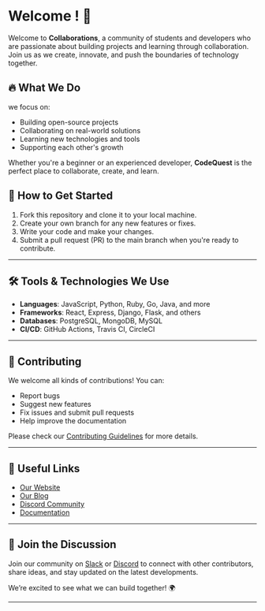 # Welcome ! 🚀

Welcome to **Collaborations**, a community of students and developers who are passionate about building projects and learning through collaboration. Join us as we create, innovate, and push the boundaries of technology together.

## 🔥 What We Do

 we focus on:
- Building open-source projects
- Collaborating on real-world solutions
- Learning new technologies and tools
- Supporting each other's growth

Whether you're a beginner or an experienced developer, **CodeQuest** is the perfect place to collaborate, create, and learn.

## 🚀 How to Get Started

1. Fork this repository and clone it to your local machine.
2. Create your own branch for any new features or fixes.
3. Write your code and make your changes.
4. Submit a pull request (PR) to the main branch when you're ready to contribute.

---

## 🛠 Tools & Technologies We Use

- **Languages**: JavaScript, Python, Ruby, Go, Java, and more
- **Frameworks**: React, Express, Django, Flask, and others
- **Databases**: PostgreSQL, MongoDB, MySQL
- **CI/CD**: GitHub Actions, Travis CI, CircleCI


---

## 🤝 Contributing

We welcome all kinds of contributions! You can:
- Report bugs
- Suggest new features
- Fix issues and submit pull requests
- Help improve the documentation

Please check our [Contributing Guidelines](CONTRIBUTING.md) for more details.

---

## 🔗 Useful Links

- [Our Website](https://www.example.com)
- [Our Blog](https://www.example.com/blog)
- [Discord Community](https://discord.gg/example)
- [Documentation](https://www.example.com/docs)

---

## 💬 Join the Discussion

Join our community on [Slack](https://slack.com) or [Discord](https://discord.com) to connect with other contributors, share ideas, and stay updated on the latest developments.

We’re excited to see what we can build together! 🌍

---
